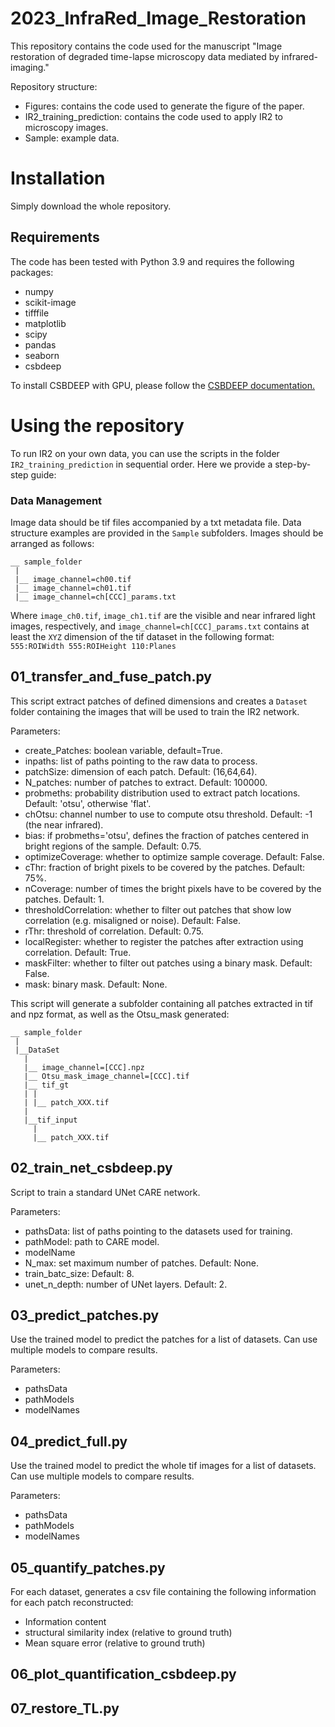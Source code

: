 # 2023_InfraRed_Image_Restoration
This repository contains the code used for the manuscript "Image restoration of degraded time-lapse microscopy data mediated by infrared-imaging."

Repository structure:
- Figures: contains the code used to generate the figure of the paper.
- IR2_training_prediction: contains the code used to apply IR2 to microscopy images.
- Sample: example data.

# Installation
Simply download the whole repository.

## Requirements
The code has been tested with Python 3.9 and requires the following packages:
- numpy
- scikit-image
- tifffile
- matplotlib
- scipy
- pandas
- seaborn
- csbdeep

To install CSBDEEP with GPU, please follow the [CSBDEEP documentation.](http://csbdeep.bioimagecomputing.com/doc/install.html)

# Using the repository
To run IR2 on your own data, you can use the scripts in the folder `IR2_training_prediction` in sequential order.
Here we provide a step-by-step guide:

### Data Management
Image data should be tif files accompanied by a txt metadata file.
Data structure examples are provided in the `Sample` subfolders. Images should be arranged as follows:
```
__ sample_folder
 |
 |__ image_channel=ch00.tif
 |__ image_channel=ch01.tif
 |__ image_channel=ch[CCC]_params.txt
```

Where `image_ch0.tif`, `image_ch1.tif` are the visible and near infrared light images, respectively, and `image_channel=ch[CCC]_params.txt` contains at least the `XYZ` dimension of the tif dataset in the following format:
`
555:ROIWidth
555:ROIHeight
110:Planes
`

## 01_transfer_and_fuse_patch.py
This script extract patches of defined dimensions and creates a `Dataset` folder containing the images that will be used to train the IR2 network.

Parameters:
- create_Patches: boolean variable, default=True.
- inpaths: list of paths pointing to the raw data to process.
- patchSize: dimension of each patch. Default: (16,64,64).
- N_patches: number of patches to extract. Default: 100000.
- probmeths: probability distribution used to extract patch locations. Default: 'otsu', otherwise 'flat'.
- chOtsu: channel number to use to compute otsu threshold. Default: -1 (the near infrared).
- bias: if probmeths='otsu', defines the fraction of patches centered in bright regions of the sample. Default: 0.75.
- optimizeCoverage: whether to optimize sample coverage. Default: False.
- cThr: fraction of bright pixels to be covered by the patches. Default: 75%.
- nCoverage: number of times the bright pixels have to be covered by the patches. Default: 1.
- thresholdCorrelation: whether to filter out patches that show low correlation (e.g. misaligned or noise). Default: False.
- rThr: threshold of correlation. Default: 0.75.
- localRegister: whether to register the patches after extraction using correlation. Default: True.
- maskFilter: whether to filter out patches using a binary mask. Default: False.
- mask: binary mask. Default: None.

This script will generate a subfolder containing all patches extracted in tif and npz format, as well as the Otsu_mask generated:

```
__ sample_folder
 |
 |__DataSet
   |
   |__ image_channel=[CCC].npz
   |__ Otsu_mask_image_channel=[CCC].tif
   |__ tif_gt
   | |
   | |__ patch_XXX.tif
   |
   |__tif_input
     |
     |__ patch_XXX.tif

```

## 02_train_net_csbdeep.py
Script to train a standard UNet CARE network.

Parameters:
- pathsData: list of paths pointing to the datasets used for training.
- pathModel: path to CARE model.
- modelName
- N_max: set maximum number of patches. Default: None.
- train_batc_size: Default: 8.
- unet_n_depth: number of UNet layers. Default: 2.

## 03_predict_patches.py
Use the trained model to predict the patches for a list of datasets.
Can use multiple models to compare results.

Parameters:
- pathsData
- pathModels
- modelNames

## 04_predict_full.py
Use the trained model to predict the whole tif images for a list of datasets.
Can use multiple models to compare results.

Parameters:
- pathsData
- pathModels
- modelNames

## 05_quantify_patches.py
For each dataset, generates a csv file containing the following information for each patch reconstructed:
- Information content
- structural similarity index (relative to ground truth)
- Mean square error (relative to ground truth)

## 06_plot_quantification_csbdeep.py

## 07_restore_TL.py
